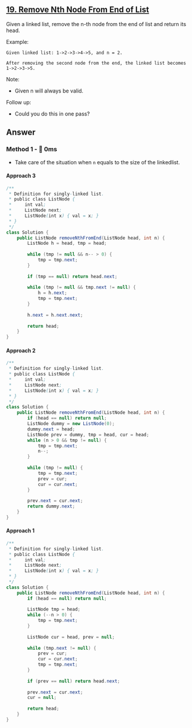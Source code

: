 ## [19. Remove Nth Node From End of List](https://leetcode.com/problems/remove-nth-node-from-end-of-list/)

Given a linked list, remove the n-th node from the end of list and return its head.

Example:
```
Given linked list: 1->2->3->4->5, and n = 2.

After removing the second node from the end, the linked list becomes 1->2->3->5.
```
Note:

- Given n will always be valid.

Follow up:

- Could you do this in one pass?
## Answer
### Method 1 - :rocket: 0ms

- Take care of the situation when `n` equals to the size of the linkedlist.

#### Approach 3

```java
/**
 * Definition for singly-linked list.
 * public class ListNode {
 *     int val;
 *     ListNode next;
 *     ListNode(int x) { val = x; }
 * }
 */
class Solution {
    public ListNode removeNthFromEnd(ListNode head, int n) {
        ListNode h = head, tmp = head;
        
        while (tmp != null && n-- > 0) {
            tmp = tmp.next;
        }
        
        if (tmp == null) return head.next;
        
        while (tmp != null && tmp.next != null) {
            h = h.next;
            tmp = tmp.next;
        }
        
        h.next = h.next.next;
        
        return head;
    }
}
```

#### Approach 2
```java
/**
 * Definition for singly-linked list.
 * public class ListNode {
 *     int val;
 *     ListNode next;
 *     ListNode(int x) { val = x; }
 * }
 */
class Solution {
    public ListNode removeNthFromEnd(ListNode head, int n) {
        if (head == null) return null;
        ListNode dummy = new ListNode(0);
        dummy.next = head;
        ListNode prev = dummy, tmp = head, cur = head;
        while (n > 0 && tmp != null) {
            tmp = tmp.next;
            n--;
        }
        
        while (tmp != null) {
            tmp = tmp.next;
            prev = cur;
            cur = cur.next;
        }
        
        prev.next = cur.next;
        return dummy.next;
    }
}
```
#### Approach 1
```java
/**
 * Definition for singly-linked list.
 * public class ListNode {
 *     int val;
 *     ListNode next;
 *     ListNode(int x) { val = x; }
 * }
 */
class Solution {
    public ListNode removeNthFromEnd(ListNode head, int n) {
        if (head == null) return null;
        
        ListNode tmp = head;
        while (--n > 0) {
            tmp = tmp.next;
        }
        
        ListNode cur = head, prev = null;
        
        while (tmp.next != null) {
            prev = cur;
            cur = cur.next;
            tmp = tmp.next;
        }
        
        if (prev == null) return head.next;
        
        prev.next = cur.next;
        cur = null;
        
        return head;
    }
}
```
